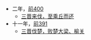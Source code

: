 

- 二年，[前400](公元/前400年~前351年.md)
  - [三晋来伐，至乘丘而还](楚/悼王/三晋来伐，至乘丘而还.md)
- 十一年，[前391](公元/前400年~前351年.md)
  - [三晋伐楚，败楚大梁、榆关](楚/悼王/三晋伐楚，败楚大梁、榆关.md)